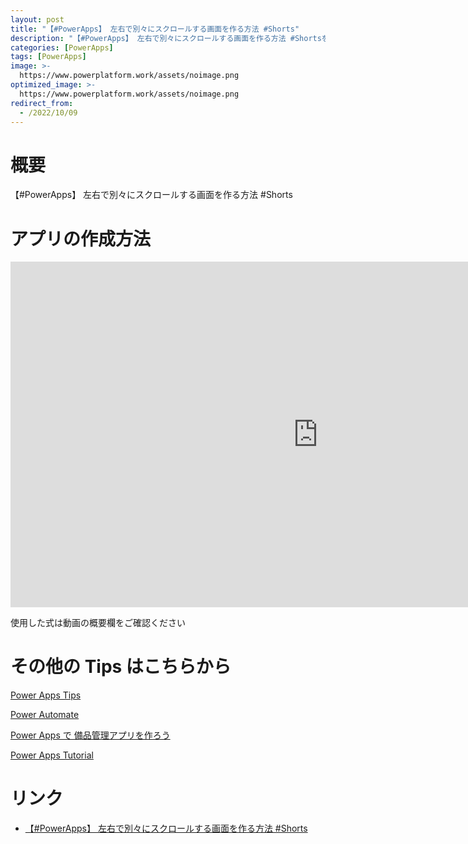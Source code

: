 ```yaml
---
layout: post
title: "【#PowerApps】 左右で別々にスクロールする画面を作る方法 #Shorts"
description: "【#PowerApps】 左右で別々にスクロールする画面を作る方法 #Shortsを動画で分かりやすく解説"
categories: [PowerApps]
tags: [PowerApps]
image: >-
  https://www.powerplatform.work/assets/noimage.png
optimized_image: >-
  https://www.powerplatform.work/assets/noimage.png
redirect_from:
  - /2022/10/09
---
```



#  概要

【#PowerApps】 左右で別々にスクロールする画面を作る方法 #Shorts


# アプリの作成方法

<iframe width="983" height="553" src="https://www.youtube.com/embed/dtJmhRmopik" title="YouTube video player" frameborder="0" allow="accelerometer; autoplay; clipboard-write; encrypted-media; gyroscope; picture-in-picture" allowfullscreen></iframe>


使用した式は動画の概要欄をご確認ください


# その他の Tips はこちらから

[Power Apps Tips](https://www.youtube.com/watch?v=VrAQf3JQ7yM&list=PLVhFi1fb3DqakSLVMn22DDcySXh9jtzi- )


[Power Automate](https://www.youtube.com/watch?v=-YnJYT0ASEM&list=PLVhFi1fb3Dqbzic6GieqnLFgD3aTj-eHA)


[Power Apps で 備品管理アプリを作ろう](https://www.youtube.com/playlist?list=PLVhFi1fb3DqZM3HKb8Hea6XEL96990Fyn)


[Power Apps Tutorial](https://www.youtube.com/playlist?list=PLVhFi1fb3DqalxpL974VvAJvV4iWoSbe_)


# リンク


- [【#PowerApps】 左右で別々にスクロールする画面を作る方法 #Shorts](https://www.youtube.com/watch?v=dtJmhRmopik)

